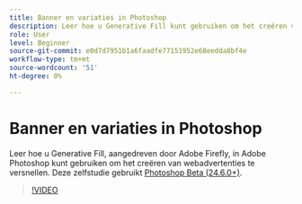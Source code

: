 ```yaml
---
title: Banner en variaties in Photoshop
description: Leer hoe u Generative Fill kunt gebruiken om het creëren van webadvertentiebanners te versnellen
role: User
level: Beginner
source-git-commit: e0d7d7951b1a6faadfe77151952e68eedda8bf4e
workflow-type: tm+mt
source-wordcount: '51'
ht-degree: 0%

---
```


# Banner en variaties in Photoshop

Leer hoe u Generative Fill, aangedreven door Adobe Firefly, in Adobe Photoshop kunt gebruiken om het creëren van webadvertenties te versnellen. Deze zelfstudie gebruikt [Photoshop Beta (24.6.0+)](https://helpx.adobe.com/x-productkb/global/creative-cloud-beta.html).

>[!VIDEO](https://video.tv.adobe.com/v/3420791?quality=12&learn=on&hidetitle=true)
